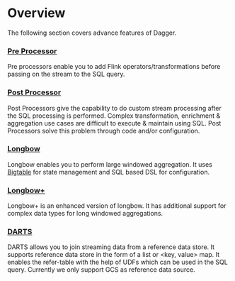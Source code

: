 # Overview

The following section covers advance features of Dagger.

### [Pre Processor](docs/advance/../../pre_processor.md)

Pre processors enable you to add Flink operators/transformations before passing on the stream to the SQL query.

### [Post Processor](docs/advance/../../post_processor.md)

Post Processors give the capability to do custom stream processing after the SQL processing is performed. Complex transformation, enrichment & aggregation use cases are difficult to execute & maintain using SQL. Post Processors solve this problem through code and/or configuration.

### [Longbow](docs/advance/../../longbow.md)

Longbow enables you to perform large windowed aggregation. It uses [Bigtable](https://cloud.google.com/bigtable) for state management and SQL based DSL for configuration.

### [Longbow+](docs/advance/../../longbow+.md)

Longbow+ is an enhanced version of longbow. It has additional support for complex data types for long windowed aggregations.

### [DARTS](docs/advance/../../DARTS.md)

DARTS allows you to join streaming data from a reference data store. It supports reference data store in the form of a list or <key, value> map. It enables the refer-table with the help of UDFs which can be used in the SQL query. Currently we only support GCS as reference data source.

